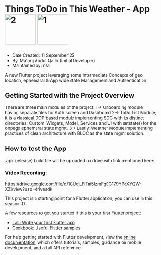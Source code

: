 # Things ToDo in This Weather - App <img width="100" height="100" alt="2" src="https://github.com/user-attachments/assets/3f81e6f0-64b9-4d8f-a91d-6a182495c092" /> <img width="100" height="100" alt="1" src="https://github.com/user-attachments/assets/92e9bb99-f811-4fc5-8084-d831e30ab295" />



- Date Created: 11 September'25
- By: Ma'arij Abdul Qadir (Initial Developer)
- Maintained by: n/a

A new Flutter project leveraging some Intermediate Concepts of geo location, ephemaral & App wide state Management and Authentication.

## Getting Started with the Project Overview

There are three main modules of the project:
1-> Onboarding module; having separate files for Auth screen and Dashboard
2-> ToDo List Module; it is a classical OOP based module implementing SOC with its distinct directories:
Custom_Widgets, Model, Services and UI with setstate() for the onpage ephemeral state mgmt.
3-> Lastly; Weather Module implementing practices of clean architecture with BLOC as the state mgmt solution.

## How to test the App

.apk (release) build file will be uploaded on drive with link mentioned here:


### Video Recording:
https://drive.google.com/file/d/1GUdj_FiTni5IzmFg0G179YPoXYQW-XZj/view?usp=drivesdk



This project is a starting point for a Flutter application, you can use in this season :D

A few resources to get you started if this is your first Flutter project:

- [Lab: Write your first Flutter app](https://docs.flutter.dev/get-started/codelab)
- [Cookbook: Useful Flutter samples](https://docs.flutter.dev/cookbook)

For help getting started with Flutter development, view the
[online documentation](https://docs.flutter.dev/), which offers tutorials,
samples, guidance on mobile development, and a full API reference.
